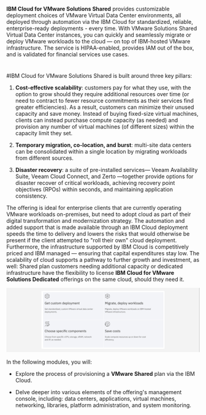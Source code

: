 **IBM Cloud for VMware Solutions Shared** provides customizable deployment choices of VMware Virtual Data Center environments, all deployed through automation via the IBM Cloud for standardized, reliable, enterprise-ready deployments - every time. With VMware Solutions Shared Virtual Data Center instances, you can quickly and seamlessly migrate or deploy VMware workloads to the cloud — on top of IBM-hosted VMware infrastructure. The service is HIPAA-enabled, provides IAM out of the box, and is validated for financial services use cases.

#
#IBM Cloud for VMware Solutions Shared is built around three key pillars:

1. **Cost-effective scalability**: customers pay for what they use, with the option to grow should they require additional resources over time (or need to contract to fewer resource commitments as their services find greater efficiencies). As a result, customers can minimize their unused capacity and save money. Instead of buying fixed-size virtual machines, clients can instead purchase compute capacity (as needed) and provision any number of virtual machines (of different sizes) within the capacity limit they set.

2. **Temporary migration, co-location, and burst**: multi-site data centers can be consolidated within a single location by migrating workloads from different sources.

3. **Disaster recovery**: a suite of pre-installed services— Veeam Availability Suite, Veeam Cloud Connect, and Zerto —together provide options for disaster recover of critical workloads, achieving recovery point objectives (RPOs) within seconds, and maintaining application consistency.

The offering is ideal for enterprise clients that are currently operating VMware workloads on-premises, but need to adopt cloud as part of their digital transformation and modernization strategy. The automation and added support that is made available through an IBM Cloud deployment speeds the time to delivery and lowers the risks that would otherwise be present if the client attempted to "roll their own" cloud deployment. Furthermore, the infrastructure supported by IBM Cloud is competitively priced and IBM managed — ensuring that capital expenditures stay low. The scalability of cloud supports a pathway to further growth and investment, as well: Shared plan customers needing additional capacity or dedicated infrastructure have the flexibility to license **IBM Cloud for VMware Solutions Dedicated** offerings on the same cloud, should they need it.

![](_attachments/shared-introduction-1.png)

In the following modules, you will:

- Explore the process of provisioning a **VMware Shared** plan via the IBM Cloud.

- Delve deeper into various elements of the offering's management console, including: data centers, applications, virtual machines, networking, libraries, platform administration, and system monitoring.
